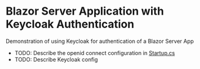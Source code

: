 # Blazor Server Application with Keycloak Authentication
Demonstration of using Keycloak for authentication of a Blazor Server App

- TODO: Describe the openid connect configuration in [Startup.cs](BlazorAuthSample/Startup.cs)
- TODO: Describe Keycloak config
